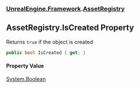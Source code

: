 ### [UnrealEngine.Framework](UnrealEngine_Framework.md 'UnrealEngine.Framework').[AssetRegistry](AssetRegistry.md 'UnrealEngine.Framework.AssetRegistry')
## AssetRegistry.IsCreated Property
Returns `true` if the object is created  
```csharp
public bool IsCreated { get; }
```
#### Property Value
[System.Boolean](https://docs.microsoft.com/en-us/dotnet/api/System.Boolean 'System.Boolean')
